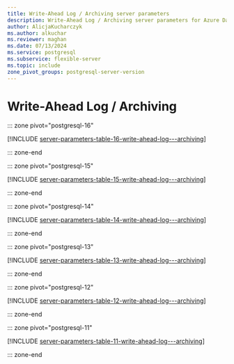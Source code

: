 ```yaml
---
title: Write-Ahead Log / Archiving server parameters
description: Write-Ahead Log / Archiving server parameters for Azure Database for PostgreSQL - Flexible Server.
author: AlicjaKucharczyk
ms.author: alkuchar
ms.reviewer: maghan
ms.date: 07/13/2024
ms.service: postgresql
ms.subservice: flexible-server
ms.topic: include
zone_pivot_groups: postgresql-server-version
---
```

# Write-Ahead Log / Archiving


::: zone pivot="postgresql-16"

[!INCLUDE [server-parameters-table-16-write-ahead-log---archiving](./includes/server-parameters-table-16-write-ahead-log---archiving.md)]

::: zone-end


::: zone pivot="postgresql-15"

[!INCLUDE [server-parameters-table-15-write-ahead-log---archiving](./includes/server-parameters-table-15-write-ahead-log---archiving.md)]

::: zone-end


::: zone pivot="postgresql-14"

[!INCLUDE [server-parameters-table-14-write-ahead-log---archiving](./includes/server-parameters-table-14-write-ahead-log---archiving.md)]

::: zone-end


::: zone pivot="postgresql-13"

[!INCLUDE [server-parameters-table-13-write-ahead-log---archiving](./includes/server-parameters-table-13-write-ahead-log---archiving.md)]

::: zone-end


::: zone pivot="postgresql-12"

[!INCLUDE [server-parameters-table-12-write-ahead-log---archiving](./includes/server-parameters-table-12-write-ahead-log---archiving.md)]

::: zone-end


::: zone pivot="postgresql-11"

[!INCLUDE [server-parameters-table-11-write-ahead-log---archiving](./includes/server-parameters-table-11-write-ahead-log---archiving.md)]

::: zone-end


